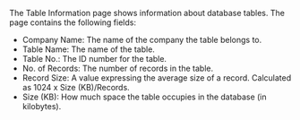 The Table Information page shows information about database tables. The page contains the following fields:

- Company Name: The name of the company the table belongs to.
- Table Name: The name of the table.
- Table No.: The ID number for the table.
- No. of Records: The number of records in the table.
- Record Size: A value expressing the average size of a record. Calculated as 1024 x Size (KB)/Records.
- Size (KB): How much space the table occupies in the database (in kilobytes).